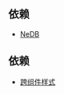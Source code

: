 ## 依赖

- [NeDB](https://github.com/louischatriot/nedb)

## 依赖

- [跨组件样式](https://github.com/AlexxNB/svelte-chota/blob/master/cmp/Tab.svelte)